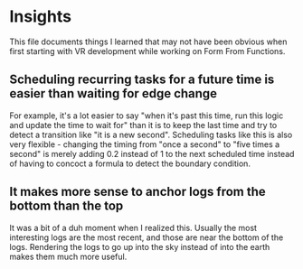 # Insights

This file documents things I learned that may not have been obvious when first starting with VR development while working on Form From Functions.

## Scheduling recurring tasks for a future time is easier than waiting for edge change

For example, it's a lot easier to say "when it's past this time, run this logic and update the time to wait for" than it is to keep the last time and try to detect a transition like "it is a new second". Scheduling tasks like this is also very flexible - changing the timing from "once a second" to "five times a second" is merely adding 0.2 instead of 1 to the next scheduled time instead of having to concoct a formula to detect the boundary condition.

## It makes more sense to anchor logs from the bottom than the top

It was a bit of a duh moment when I realized this. Usually the most interesting logs are the most recent, and those are near the bottom of the logs. Rendering the logs to go up into the sky instead of into the earth makes them much more useful.
